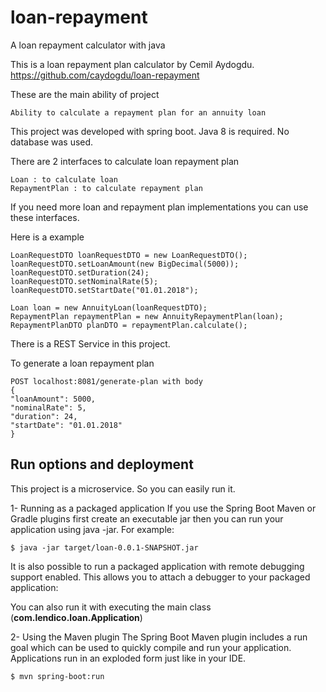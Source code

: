 # loan-repayment
A loan repayment calculator with java

This is a loan repayment plan calculator by Cemil Aydogdu.
https://github.com/caydogdu/loan-repayment

These are the main ability of project

    Ability to calculate a repayment plan for an annuity loan

This project was developed with spring boot. Java 8 is required. No database was used.

There are 2 interfaces to calculate loan repayment plan

    Loan : to calculate loan
    RepaymentPlan : to calculate repayment plan

If you need more loan and repayment plan implementations you can use these interfaces.

Here is a example

    LoanRequestDTO loanRequestDTO = new LoanRequestDTO();
    loanRequestDTO.setLoanAmount(new BigDecimal(5000));
    loanRequestDTO.setDuration(24);
    loanRequestDTO.setNominalRate(5);
    loanRequestDTO.setStartDate("01.01.2018");

    Loan loan = new AnnuityLoan(loanRequestDTO);
    RepaymentPlan repaymentPlan = new AnnuityRepaymentPlan(loan);
    RepaymentPlanDTO planDTO = repaymentPlan.calculate();

There is a REST Service in this project.

To generate a loan repayment plan

    POST localhost:8081/generate-plan with body
    {
	"loanAmount": 5000,
	"nominalRate": 5,
	"duration": 24,
	"startDate": "01.01.2018"
    }


## Run options and deployment

This project is a microservice. So you can easily run it.

1- Running as a packaged application
If you use the Spring Boot Maven or Gradle plugins first create an executable jar then you can run your application using java -jar. For example:

    $ java -jar target/loan-0.0.1-SNAPSHOT.jar
    
It is also possible to run a packaged application with remote debugging support enabled. This allows you to attach a debugger to your packaged application:

You can also run it with executing the main class (**com.lendico.loan.Application**)

2- Using the Maven plugin
The Spring Boot Maven plugin includes a run goal which can be used to quickly compile and run your application. Applications run in an exploded form just like in your IDE.

    $ mvn spring-boot:run
